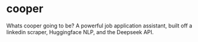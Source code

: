 # cooper
Whats cooper going to be? A powerful job application assistant, built off a linkedin scraper, Huggingface NLP, and the Deepseek API.
